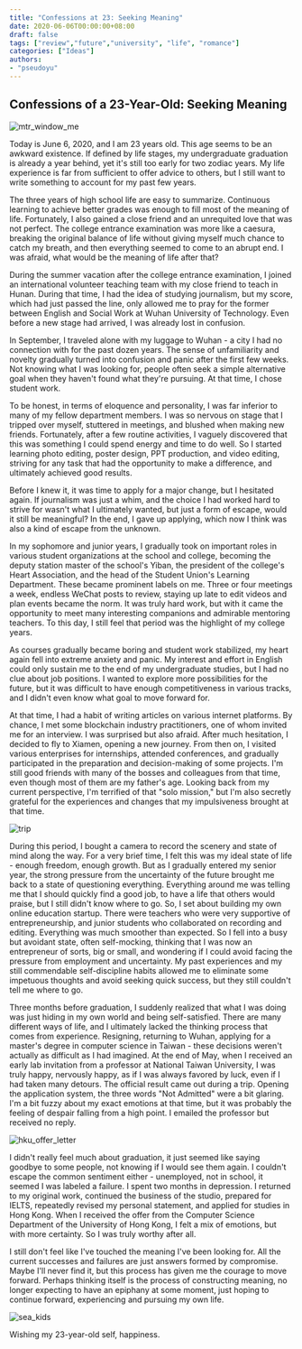 ```yaml
---
title: "Confessions at 23: Seeking Meaning"
date: 2020-06-06T00:00:00+08:00
draft: false
tags: ["review","future","university", "life", "romance"]
categories: ["Ideas"]
authors:
- "pseudoyu"
---
```


## Confessions of a 23-Year-Old: Seeking Meaning

![mtr_window_me](https://image.pseudoyu.com/images/mtr_window_me.jpg)

Today is June 6, 2020, and I am 23 years old. This age seems to be an awkward existence. If defined by life stages, my undergraduate graduation is already a year behind, yet it's still too early for two zodiac years. My life experience is far from sufficient to offer advice to others, but I still want to write something to account for my past few years.

The three years of high school life are easy to summarize. Continuous learning to achieve better grades was enough to fill most of the meaning of life. Fortunately, I also gained a close friend and an unrequited love that was not perfect. The college entrance examination was more like a caesura, breaking the original balance of life without giving myself much chance to catch my breath, and then everything seemed to come to an abrupt end. I was afraid, what would be the meaning of life after that?

During the summer vacation after the college entrance examination, I joined an international volunteer teaching team with my close friend to teach in Hunan. During that time, I had the idea of studying journalism, but my score, which had just passed the line, only allowed me to pray for the former between English and Social Work at Wuhan University of Technology. Even before a new stage had arrived, I was already lost in confusion.

In September, I traveled alone with my luggage to Wuhan - a city I had no connection with for the past dozen years. The sense of unfamiliarity and novelty gradually turned into confusion and panic after the first few weeks. Not knowing what I was looking for, people often seek a simple alternative goal when they haven't found what they're pursuing. At that time, I chose student work.

To be honest, in terms of eloquence and personality, I was far inferior to many of my fellow department members. I was so nervous on stage that I tripped over myself, stuttered in meetings, and blushed when making new friends. Fortunately, after a few routine activities, I vaguely discovered that this was something I could spend energy and time to do well. So I started learning photo editing, poster design, PPT production, and video editing, striving for any task that had the opportunity to make a difference, and ultimately achieved good results.

Before I knew it, it was time to apply for a major change, but I hesitated again. If journalism was just a whim, and the choice I had worked hard to strive for wasn't what I ultimately wanted, but just a form of escape, would it still be meaningful? In the end, I gave up applying, which now I think was also a kind of escape from the unknown.

In my sophomore and junior years, I gradually took on important roles in various student organizations at the school and college, becoming the deputy station master of the school's Yiban, the president of the college's Heart Association, and the head of the Student Union's Learning Department. These became prominent labels on me. Three or four meetings a week, endless WeChat posts to review, staying up late to edit videos and plan events became the norm. It was truly hard work, but with it came the opportunity to meet many interesting companions and admirable mentoring teachers. To this day, I still feel that period was the highlight of my college years.

As courses gradually became boring and student work stabilized, my heart again fell into extreme anxiety and panic. My interest and effort in English could only sustain me to the end of my undergraduate studies, but I had no clue about job positions. I wanted to explore more possibilities for the future, but it was difficult to have enough competitiveness in various tracks, and I didn't even know what goal to move forward for.

At that time, I had a habit of writing articles on various internet platforms. By chance, I met some blockchain industry practitioners, one of whom invited me for an interview. I was surprised but also afraid. After much hesitation, I decided to fly to Xiamen, opening a new journey. From then on, I visited various enterprises for internships, attended conferences, and gradually participated in the preparation and decision-making of some projects. I'm still good friends with many of the bosses and colleagues from that time, even though most of them are my father's age. Looking back from my current perspective, I'm terrified of that "solo mission," but I'm also secretly grateful for the experiences and changes that my impulsiveness brought at that time.

![trip](https://image.pseudoyu.com/images/trip.jpg)

During this period, I bought a camera to record the scenery and state of mind along the way. For a very brief time, I felt this was my ideal state of life - enough freedom, enough growth. But as I gradually entered my senior year, the strong pressure from the uncertainty of the future brought me back to a state of questioning everything. Everything around me was telling me that I should quickly find a good job, to have a life that others would praise, but I still didn't know where to go. So, I set about building my own online education startup. There were teachers who were very supportive of entrepreneurship, and junior students who collaborated on recording and editing. Everything was much smoother than expected. So I fell into a busy but avoidant state, often self-mocking, thinking that I was now an entrepreneur of sorts, big or small, and wondering if I could avoid facing the pressure from employment and uncertainty. My past experiences and my still commendable self-discipline habits allowed me to eliminate some impetuous thoughts and avoid seeking quick success, but they still couldn't tell me where to go.

Three months before graduation, I suddenly realized that what I was doing was just hiding in my own world and being self-satisfied. There are many different ways of life, and I ultimately lacked the thinking process that comes from experience. Resigning, returning to Wuhan, applying for a master's degree in computer science in Taiwan - these decisions weren't actually as difficult as I had imagined. At the end of May, when I received an early lab invitation from a professor at National Taiwan University, I was truly happy, nervously happy, as if I was always favored by luck, even if I had taken many detours. The official result came out during a trip. Opening the application system, the three words "Not Admitted" were a bit glaring. I'm a bit fuzzy about my exact emotions at that time, but it was probably the feeling of despair falling from a high point. I emailed the professor but received no reply.

![hku_offer_letter](https://image.pseudoyu.com/images/hku_offer_letter.jpg)

I didn't really feel much about graduation, it just seemed like saying goodbye to some people, not knowing if I would see them again. I couldn't escape the common sentiment either - unemployed, not in school, it seemed I was labeled a failure. I spent two months in depression. I returned to my original work, continued the business of the studio, prepared for IELTS, repeatedly revised my personal statement, and applied for studies in Hong Kong. When I received the offer from the Computer Science Department of the University of Hong Kong, I felt a mix of emotions, but with more certainty. So I was truly worthy after all.

I still don't feel like I've touched the meaning I've been looking for. All the current successes and failures are just answers formed by compromise. Maybe I'll never find it, but this process has given me the courage to move forward. Perhaps thinking itself is the process of constructing meaning, no longer expecting to have an epiphany at some moment, just hoping to continue forward, experiencing and pursuing my own life.

![sea_kids](https://image.pseudoyu.com/images/sea_kids.jpg)

Wishing my 23-year-old self, happiness.
